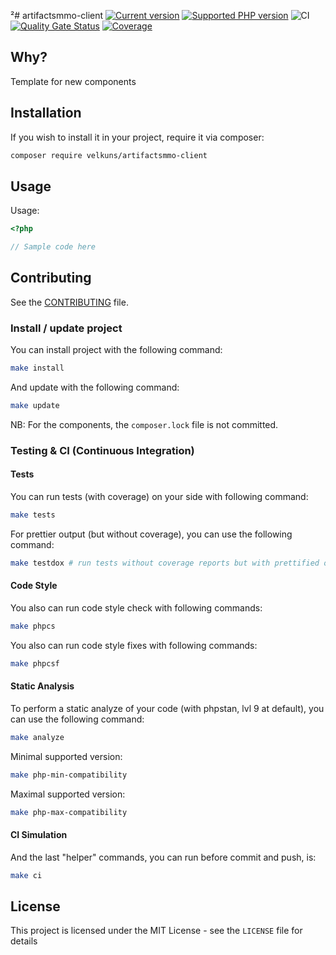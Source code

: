 ²# artifactsmmo-client
[![Current version](https://img.shields.io/packagist/v/eureka/artifactsmmo-client.svg?logo=composer)](https://packagist.org/packages/eureka/artifactsmmo-client)
[![Supported PHP version](https://img.shields.io/static/v1?logo=php&label=PHP&message=7.4%20-%208.2&color=777bb4)](https://packagist.org/packages/eureka/artifactsmmo-client)
![CI](https://github.com/velkuns/artifactsmmo-client/workflows/CI/badge.svg)
[![Quality Gate Status](https://sonarcloud.io/api/project_badges/measure?project=velkuns_artifactsmmo-client&metric=alert_status)](https://sonarcloud.io/dashboard?id=velkuns_artifactsmmo-client)
[![Coverage](https://sonarcloud.io/api/project_badges/measure?project=velkuns_artifactsmmo-client&metric=coverage)](https://sonarcloud.io/dashboard?id=velkuns_artifactsmmo-client)

## Why?

Template for new components



## Installation

If you wish to install it in your project, require it via composer:

```bash
composer require velkuns/artifactsmmo-client
```



## Usage

Usage:
```php
<?php

// Sample code here
```


## Contributing

See the [CONTRIBUTING](CONTRIBUTING.md) file.


### Install / update project

You can install project with the following command:
```bash
make install
```

And update with the following command:
```bash
make update
```

NB: For the components, the `composer.lock` file is not committed.

### Testing & CI (Continuous Integration)

#### Tests
You can run tests (with coverage) on your side with following command:
```bash
make tests
```

For prettier output (but without coverage), you can use the following command:
```bash
make testdox # run tests without coverage reports but with prettified output
```

#### Code Style
You also can run code style check with following commands:
```bash
make phpcs
```

You also can run code style fixes with following commands:
```bash
make phpcsf
```

#### Static Analysis
To perform a static analyze of your code (with phpstan, lvl 9 at default), you can use the following command:
```bash
make analyze
```

Minimal supported version:
```bash
make php-min-compatibility
```

Maximal supported version:
```bash
make php-max-compatibility
```

#### CI Simulation
And the last "helper" commands, you can run before commit and push, is:
```bash
make ci  
```


## License

This project is licensed under the MIT License - see the `LICENSE` file for details
